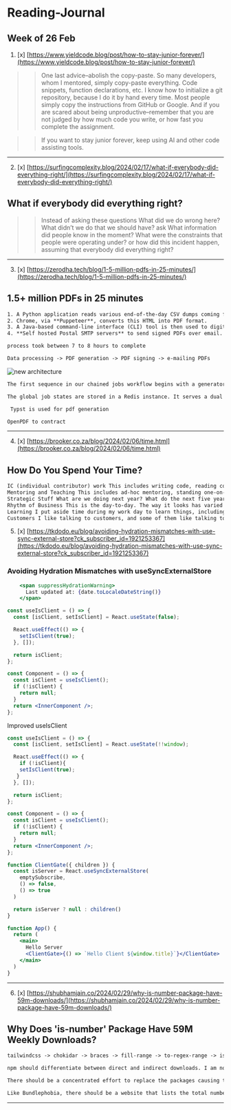 

# Reading-Journal

## Week of 26 Feb

>>

1. [x] [https://www.yieldcode.blog/post/how-to-stay-junior-forever/](https://www.yieldcode.blog/post/how-to-stay-junior-forever/)

>> One last advice–abolish the copy-paste. So many developers, whom I mentored, simply copy-paste everything. Code snippets, function declarations, etc. I know how to initialize a git repository, because I do it by hand every time. Most people simply copy the instructions from GitHub or Google. And if you are scared about being unproductive–remember that you are not judged by how much code you write, or how fast you complete the assignment.

>> If you want to stay junior forever, keep using AI and other code assisting tools.
>>

------

2. [x] [https://surfingcomplexity.blog/2024/02/17/what-if-everybody-did-everything-right/](https://surfingcomplexity.blog/2024/02/17/what-if-everybody-did-everything-right/)

## What if everybody did everything right?

>> Instead of asking these questions What did we do wrong here? What didn’t we do that we should have? ask What information did people know in the moment? What were the constraints that people were operating under? or how did this incident happen, assuming that everybody did everything right?
>>
>> 

-------
3. [x] [https://zerodha.tech/blog/1-5-million-pdfs-in-25-minutes/](https://zerodha.tech/blog/1-5-million-pdfs-in-25-minutes/)

## 1.5+ million PDFs in 25 minutes
```txt
1. A Python application reads various end-of-the-day CSV dumps coming from exchanges to generate HTML using a **Jinja template.**
2. Chrome, via **Puppeteer**, converts this HTML into PDF format.
3. A Java-based command-line interface (CLI) tool is then used to digitally sign the PDFs.
4. **Self hosted Postal SMTP servers** to send signed PDFs over email.

process took between 7 to 8 hours to complete
```

```txt
Data processing -> PDF generation -> PDF signing -> e-mailing PDFs
```

![new architecture](https://zerodha.tech/static/images/cnotes_wf_1.png)

```txt
The first sequence in our chained jobs workflow begins with a generator worker processing various CSV files to create templates for PDF files. This is then pushed into the queue as a job for the next worker, say the PDF generator, to pick up. Various different kinds of workers upon picking up their designated jobs, retrieve the relevant file from S3, process it, and then upload the output back to S3. So, for a user’s contract note PDF to be delivered to them via e-mail, their data passes through four workers (process data -> generate PDF -> sign PDF -> e-mail PDF), where each worker after doing its job, dumps the resultant file to S3 for the next worker to pick up.

The global job states are stored in a Redis instance. It serves a dual role in this architecture: as a backend broker facilitating the distribution of jobs among workers and as a storage medium for the status of each job. By querying Redis, we can track the number of jobs processed or identify any failures. For jobs that fail, targeted retries are initiated for users whose jobs previously failed or were not processed.
```

```txt
 Typst is used for pdf generation
```

```txt
OpenPDF to contract
``` 

-------

4. [x] [https://brooker.co.za/blog/2024/02/06/time.html](https://brooker.co.za/blog/2024/02/06/time.html)

## How Do You Spend Your Time?

```txt
IC (individual contributor) work This includes writing code, reading code, reviewing code, debugging, testing, standing around a whiteboard talking code and design, writing design docs, reviewing design docs, and so on. The core stuff that is the practice of software engineering.
Mentoring and Teaching This includes ad-hoc mentoring, standing one-on-ones2, and simply having time open on my calendar for the “do you have a few minutes to chat about my career?” conversations with folks near me. I also tend to put things like tech talks into this bucket.
Strategic Stuff What are we doing next year? What do the next five years look like? Where are the industry trends going? What are the new things our customers are thinking about that seems like it could be big? What skills am I going to need? What skills are the folks in my organization going to need?
Rhythm of Business This is the day-to-day. The way it looks has varied a lot over my career (more business reviews, less sprint planning), but includes everything involved in getting hands-on with the business. This includes the technical side (operations reviews, security meetings, looking into tickets and metrics, that kind of thing), money side (business reviews, etc), and people side (talent reviews, interviewing, and so on).
Learning I put aside time during my work day to learn things, including reading papers, implementing algorithms I think are potentially important, reading books, and similar activities. This often feels hard to justify, but isn’t - over time I’ve gathered a good set of success stories of business value of me spending my time this way3.
Customers I like talking to customers, and some of them like talking to me. Customers are the most important thing to stay connected to.
```

5. [x] [https://tkdodo.eu/blog/avoiding-hydration-mismatches-with-use-sync-external-store?ck_subscriber_id=1921253367](https://tkdodo.eu/blog/avoiding-hydration-mismatches-with-use-sync-external-store?ck_subscriber_id=1921253367)

### Avoiding Hydration Mismatches with useSyncExternalStore

```jsx
    <span suppressHydrationWarning>
      Last updated at: {date.toLocaleDateString()}
    </span>
```

```jsx
const useIsClient = () => {
  const [isClient, setIsClient] = React.useState(false);

  React.useEffect(() => {
    setIsClient(true);
  }, []);

  return isClient;
};

const Component = () => {
  const isClient = useIsClient();
  if (!isClient) {
    return null;
  }
  return <InnerComponent />;
};
```
Improved useIsClient
```jsx
const useIsClient = () => {
  const [isClient, setIsClient] = React.useState(!!window);

  React.useEffect(() => {
    if (!isClient){
    setIsClient(true);
   }
  }, []);

  return isClient;
};

const Component = () => {
  const isClient = useIsClient();
  if (!isClient) {
    return null;
  }
  return <InnerComponent />;
};
```

```jsx
function ClientGate({ children }) {
  const isServer = React.useSyncExternalStore(
    emptySubscribe,
    () => false,
    () => true
  )

  return isServer ? null : children()
}

function App() {
  return (
    <main>
      Hello Server
      <ClientGate>{() => `Hello Client ${window.title}`}</ClientGate>
    </main>
  )
}
```

----------

6. [x] [https://shubhamjain.co/2024/02/29/why-is-number-package-have-59m-downloads/](https://shubhamjain.co/2024/02/29/why-is-number-package-have-59m-downloads/)

## Why Does 'is-number' Package Have 59M Weekly Downloads?

```txt
tailwindcss -> chokidar -> braces -> fill-range -> to-regex-range -> is-number
```

```txt
npm should differentiate between direct and indirect downloads. I am not certain if it’s possible with how npm works, but downloads triggered by a dependency don’t accurately reflect the popularity of the package. People who visit the npm page are usually unaware of how the numbers work.

There should be a concentrated effort to replace the packages causing this mess with packages that inline their dependencies.

Like Bundlephobia, there should be a website that lists the total number of packages you’ll end up downloading when you include the dependency. Hopefully, it will encourage the community to seek packages with fewer indirect dependencies.
```
----
